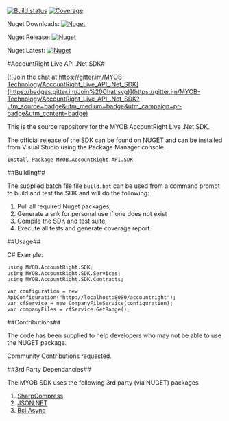 [![Build status](https://img.shields.io/appveyor/ci/sawilde/accountright-live-api-net-sdk.svg)](https://ci.appveyor.com/project/sawilde/accountright-live-api-net-sdk)
[![Coverage](https://img.shields.io/coveralls/MYOB-Technology/AccountRight_Live_API_.Net_SDK/master.svg)](https://coveralls.io/r/MYOB-Technology/AccountRight_Live_API_.Net_SDK)

Nuget Downloads: [![Nuget](https://img.shields.io/nuget/dt/MYOB.AccountRight.API.SDK.svg)](http://nuget.org/packages/MYOB.AccountRight.API.SDK)

Nuget Release:   [![Nuget](https://img.shields.io/nuget/v/MYOB.AccountRight.API.SDK.svg)](http://nuget.org/packages/MYOB.AccountRight.API.SDK)

Nuget Latest:    [![Nuget](https://img.shields.io/nuget/vpre/MYOB.AccountRight.API.SDK.svg)](http://nuget.org/packages/MYOB.AccountRight.API.SDK)

#AccountRight Live API .Net SDK#

[![Join the chat at https://gitter.im/MYOB-Technology/AccountRight_Live_API_.Net_SDK](https://badges.gitter.im/Join%20Chat.svg)](https://gitter.im/MYOB-Technology/AccountRight_Live_API_.Net_SDK?utm_source=badge&utm_medium=badge&utm_campaign=pr-badge&utm_content=badge)

This is the source repository for the MYOB AccountRight Live .Net SDK.

The official release of the SDK can be found on [NUGET](http://www.nuget.org/packages/MYOB.AccountRight.API.SDK/) and can be installed from Visual Studio using the Package Manager console.
    
    Install-Package MYOB.AccountRight.API.SDK

##Building##

The supplied batch file file `build.bat` can be used from a command prompt to build and test the SDK and will do the following:

1. Pull all required Nuget packages,
2. Generate a snk for personal use if one does not exist
2. Compile the SDK and test suite,
3. Execute all tests and generate coverage report.

##Usage##

C# Example:
		
    using MYOB.AccountRight.SDK;
    using MYOB.AccountRight.SDK.Services;
    using MYOB.AccountRight.SDK.Contracts;

    var configuration = new ApiConfiguration("http://localhost:8080/accountright");
    var cfService = new CompanyFileService(configuration);
    var companyFiles = cfService.GetRange();


##Contributions##

The code has been supplied to help developers who may not be able to use the NUGET package.

Community Contributions requested.

##3rd Party Dependancies##

The MYOB SDK uses the following 3rd party (via NUGET) packages

1. [SharpCompress](https://github.com/adamhathcock/sharpcompress)
2. [JSON.NET](http://james.newtonking.com/projects/json-net.aspx)
3. [Bcl.Async](https://www.nuget.org/packages/Microsoft.Bcl.Async)
